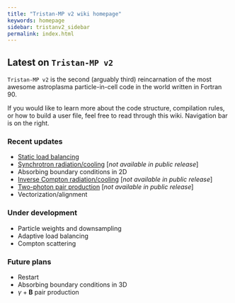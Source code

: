 ```yaml
---
title: "Tristan-MP v2 wiki homepage"
keywords: homepage
sidebar: tristanv2_sidebar
permalink: index.html
---
```


## Latest on `Tristan-MP v2`

`Tristan-MP v2` is the second (arguably third) reincarnation of the most awesome astroplasma particle-in-cell code in the world written in Fortran 90.

If you would like to learn more about the code structure, compilation rules, or how to build a user file, feel free to read through this wiki. Navigation bar is on the right.

### Recent updates

* [Static load balancing](tristanv2-loadbal.html#static-load-balancing)
* [Synchrotron radiation/cooling](tristanv2-radiation.html#synchrotron-cooling) [_not available in public release_]
* Absorbing boundary conditions in 2D
* [Inverse Compton radiation/cooling](tristanv2-radiation.html#inverse-compton-cooling) [_not available in public release_]
* [Two-photon pair production](tristanv2-qed.html#breit-wheeler-pair-production) [_not available in public release_]
* Vectorization/alignment

### Under development

* Particle weights and downsampling
* Adaptive load balancing
* Compton scattering

### Future plans

* Restart
* Absorbing boundary conditions in 3D
* $\gamma + \boldsymbol{B}$ pair production
